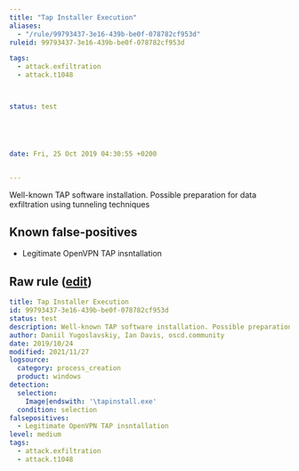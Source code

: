 ```yaml
---
title: "Tap Installer Execution"
aliases:
  - "/rule/99793437-3e16-439b-be0f-078782cf953d"
ruleid: 99793437-3e16-439b-be0f-078782cf953d

tags:
  - attack.exfiltration
  - attack.t1048



status: test





date: Fri, 25 Oct 2019 04:30:55 +0200


---
```


Well-known TAP software installation. Possible preparation for data exfiltration using tunneling techniques

<!--more-->


## Known false-positives

* Legitimate OpenVPN TAP insntallation




## Raw rule ([edit](https://github.com/SigmaHQ/sigma/edit/master/rules/windows/process_creation/proc_creation_win_tap_installer_execution.yml))
```yaml
title: Tap Installer Execution
id: 99793437-3e16-439b-be0f-078782cf953d
status: test
description: Well-known TAP software installation. Possible preparation for data exfiltration using tunneling techniques
author: Daniil Yugoslavskiy, Ian Davis, oscd.community
date: 2019/10/24
modified: 2021/11/27
logsource:
  category: process_creation
  product: windows
detection:
  selection:
    Image|endswith: '\tapinstall.exe'
  condition: selection
falsepositives:
  - Legitimate OpenVPN TAP insntallation
level: medium
tags:
  - attack.exfiltration
  - attack.t1048

```
